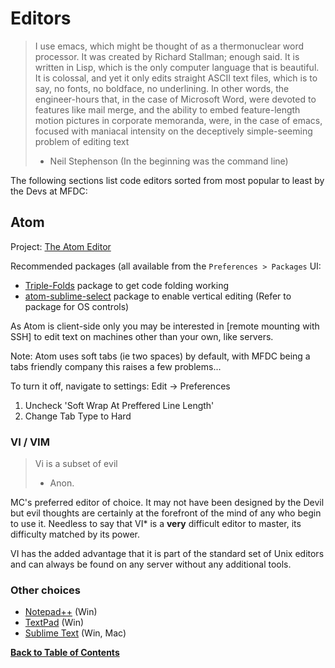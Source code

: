 Editors
=======

> I use emacs, which might be thought of as a thermonuclear word processor. It was created by Richard Stallman; enough said. It is written in Lisp, which is the only computer language that is beautiful. It is colossal, and yet it only edits straight ASCII text files, which is to say, no fonts, no boldface, no underlining. In other words, the engineer-hours that, in the case of Microsoft Word, were devoted to features like mail merge, and the ability to embed feature-length motion pictures in corporate memoranda, were, in the case of emacs, focused with maniacal intensity on the deceptively simple-seeming problem of editing text
> - Neil Stephenson (In the beginning was the command line)


The following sections list code editors sorted from most popular to least by the Devs at MFDC:


Atom
----
Project: [The Atom Editor](https://github.com/atom/atom)

Recommended packages (all available from the `Preferences > Packages` UI:

* [Triple-Folds](https://atom.io/packages/triple-folds) package to get code folding working
* [atom-sublime-select](https://atom.io/packages/sublime-style-column-selection) package to enable vertical editing (Refer to package for OS controls)

As Atom is client-side only you may be interested in [remote mounting with SSH] to edit text on machines other than your own, like servers.

Note: Atom uses soft tabs (ie two spaces) by default, with MFDC being a tabs friendly company this raises a few problems...

To turn it off, navigate to settings:
Edit -> Preferences

1. Uncheck 'Soft Wrap At Preffered Line Length'
2. Change Tab Type to Hard
  



### VI / VIM

> Vi is a subset of evil
> - Anon.

MC's preferred editor of choice. It may not have been designed by the Devil but evil thoughts are certainly at the forefront of the mind of any who begin to use it. Needless to say that VI* is a **very** difficult editor to master, its difficulty matched by its power.

VI has the added advantage that it is part of the standard set of Unix editors and can always be found on any server without any additional tools.


### Other choices

* [Notepad++](http://www.notepad-plus-plus.org) (Win)
* [TextPad](http://www.textpad.com/) (Win)
* [Sublime Text](http://www.sublimetext.com) (Win, Mac)


**[Back to Table of Contents](../README.md)**

